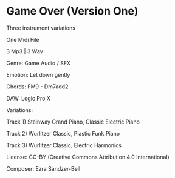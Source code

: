 # Game Over (Version One)

Three instrument variations

One Midi File

3 Mp3 | 3 Wav

Genre: Game Audio / SFX

Emotion: Let down gently

Chords: FM9 - Dm7add2

DAW: Logic Pro X


Variations:

Track 1) Steinway Grand Piano, Classic Electric Piano

Track 2) Wurlitzer Classic, Plastic Funk Piano

Track 3) Wurlitzer Classic, Electric Harmonics

License: CC-BY (Creative Commons Attribution 4.0 International)

Composer: Ezra Sandzer-Bell
